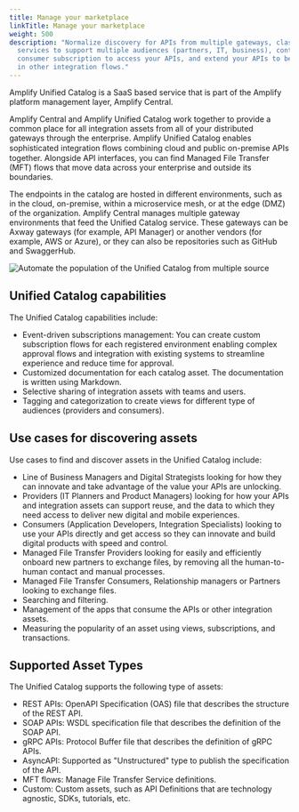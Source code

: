 ```yaml
---
title: Manage your marketplace
linkTitle: Manage your marketplace
weight: 500
description: "Normalize discovery for APIs from multiple gateways, classify your
  services to support multiple audiences (partners, IT, business), control
  consumer subscription to access your APIs, and extend your APIs to be reused
  in other integration flows."
---
```

Amplify Unified Catalog is a SaaS based service that is part of the Amplify platform management layer, Amplify Central.

Amplify Central and Amplify Unified Catalog work together to provide a common place for all integration assets from all of your distributed gateways through the enterprise. Amplify Unified Catalog enables sophisticated integration ﬂows combining cloud and public on-premise APIs together. Alongside API interfaces, you can find Managed File Transfer (MFT) flows that move data across your enterprise and outside its boundaries.

The endpoints in the catalog are hosted in different environments, such as in the cloud, on-premise, within a microservice mesh, or at the edge (DMZ) of the organization. Amplify Central manages multiple gateway environments that feed the Unified Catalog service. These gateways can be Axway gateways (for example, API Manager) or another vendors (for example, AWS or Azure), or they can also be repositories such as GitHub and SwaggerHub.

![Automate the population of the Unified Catalog from multiple source](/Images/catalog/automate-the-population-of-the-unified-catalog-from-multiple-sources.png "Automate the population of the Unified Catalog from multiple source")

## Unified Catalog capabilities

The Unified Catalog capabilities include:

* Event-driven subscriptions management: You can create custom subscription flows for each registered environment enabling complex approval flows and integration with existing systems to streamline experience and reduce time for approval.
* Customized documentation for each catalog asset. The documentation is written using Markdown.
* Selective sharing of integration assets with teams and users.
* Tagging and categorization to create views for different type of audiences (providers and consumers).

## Use cases for discovering assets

Use cases to find and discover assets in the Unified Catalog include:

* Line of Business Managers and Digital Strategists looking for how they can innovate and take advantage of the value your APIs are unlocking.
* Providers (IT Planners and Product Managers) looking for how your APIs and integration assets can support reuse, and the data to which they need access to deliver new digital and mobile experiences.
* Consumers (Application Developers, Integration Specialists) looking to use your APIs directly and get access so they can innovate and build digital products with speed and control.
* Managed File Transfer Providers looking for easily and efficiently onboard new partners to exchange files, by removing all the human-to-human contact and manual processes.
* Managed File Transfer Consumers, Relationship managers or Partners looking to exchange files.
* Searching and filtering.
* Management of the apps that consume the APIs or other integration assets.
* Measuring the popularity of an asset using views, subscriptions, and transactions.

## Supported Asset Types

The Unified Catalog supports the following type of assets:

* REST APIs: OpenAPI Specification (OAS) file that describes the structure of the REST API.
* SOAP APIs: WSDL specification file that describes the definition of the SOAP API.
* gRPC APIs: Protocol Buffer file that describes the definition of gRPC APIs.
* AsyncAPI: Supported as "Unstructured" type to publish the specification of the API.
* MFT flows: Manage File Transfer Service definitions.
* Custom: Custom assets, such as API Definitions that are technology agnostic, SDKs, tutorials, etc.
